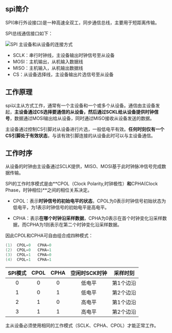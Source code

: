 ## spi简介

SPI(串行外设接口)是一种高速全双工，同步通信总线，主要用于短距离传输。

SPI总线通信接口如下：

![SPI 主设备和从设备的连接方式](https://www.rt-thread.org/document/site/rt-thread-version/rt-thread-standard/programming-manual/device/spi/figures/spi1.png)

* SCLK：串行时钟线，主设备输出时钟信号至从设备
* MOSI：主机输出，从机输入数据线
* MISO：主机输入，从机输出数据线
* CS：从设备选择线，主设备输出片选信号至从设备

## 工作原理

spi以主从方式工作，通常有一个主设备和一个或多个从设备。通信由主设备发起，**主设备通过CS选择要通信的从设备，然后通过SCKL给从设备提供时钟信号**，数据通过MOSI输出给从设备，同时通过MISO接收从设备发送的数据。

主设备通过控制CS引脚对从设备进行片选，一般低电平有效。**任何时刻仅有一个CS引脚处于有效状态**，与该有效引脚连接的从设备此时可以与主设备通信。

## 工作时序

从设备的时钟由主设备通过SCLK提供，MISO、MOSI基于此时钟脉冲信号完成数据传输。

SPI的工作时序模式是由**CPOL（Clock Polarity,时钟极性）**和**CPHA(Clock Phase，时钟相位)**之间的相位关系决定。

* CPOL：表示**时钟信号的初始电平的状态**，CPOL为0表示时钟信号初始状态为低电平，为1表示时钟信号的初始电平是高电平。

* CPHA：表示**在哪个时钟沿采样数据**，CPHA为0表示在首个时钟变化沿采样数据，而CPHA为1则表示在第二个时钟变化沿采样数据。

因此CPOL和CPHA可自由组合成四种模式：

```c
(1)  CPOL=0	  CPHA=0
(2)  CPOL=0	  CPHA=1
(3)  CPOL=1	  CPHA=0
(4)  CPOL=1	  CPHA=1
```

| SPI模式 | CPOL | CPHA | 空闲时SCK时钟 | 采样时刻  |
| :-----: | :--: | :--: | :-----------: | :-------: |
|    0    |  0   |  0   |    低电平     | 第1个边沿 |
|    1    |  0   |  1   |    低电平     | 第2个边沿 |
|    2    |  1   |  0   |    高电平     | 第1个边沿 |
|    3    |  1   |  1   |    高电平     | 第2个边沿 |

主从设备必须使用相同的工作模式（SCLK、CPHA、CPOL）才能正常工作。



